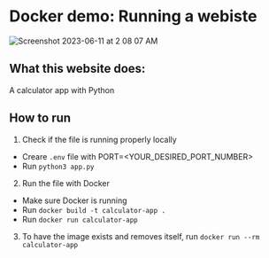 # Docker demo: Running a webiste 

![Screenshot 2023-06-11 at 2 08 07 AM](https://github.com/chrislevn/dockerfile-practices/assets/32094007/9c644f25-59a5-4c4f-a8b0-ee744131b191)

## What this website does:
A calculator app with Python

## How to run
1. Check if the file is running properly locally
- Creare `.env` file with PORT=<YOUR_DESIRED_PORT_NUMBER>
- Run `python3 app.py`

2. Run the file with Docker
- Make sure Docker is running
- Run `docker build -t calculator-app . `
- Run `docker run calculator-app`

3. To have the image exists and removes itself, run `docker run --rm calculator-app`
